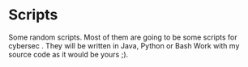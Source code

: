 # Scripts
Some random scripts. Most of them are going to be some scripts for cybersec .
They will be written in Java, Python or Bash
Work with my source code as it would be yours ;). 
